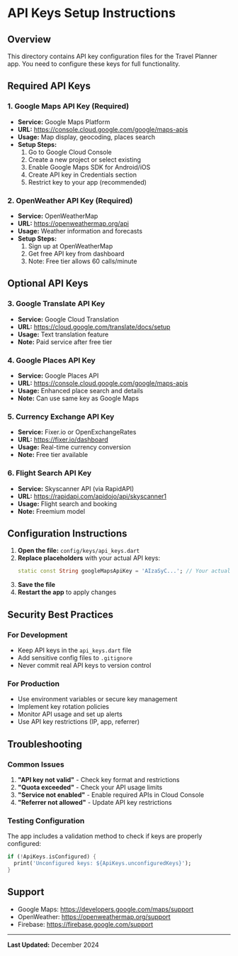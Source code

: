 # API Keys Setup Instructions

## Overview
This directory contains API key configuration files for the Travel Planner app. You need to configure these keys for full functionality.

## Required API Keys

### 1. Google Maps API Key (Required)
- **Service:** Google Maps Platform
- **URL:** https://console.cloud.google.com/google/maps-apis
- **Usage:** Map display, geocoding, places search
- **Setup Steps:**
  1. Go to Google Cloud Console
  2. Create a new project or select existing
  3. Enable Google Maps SDK for Android/iOS
  4. Create API key in Credentials section
  5. Restrict key to your app (recommended)

### 2. OpenWeather API Key (Required)  
- **Service:** OpenWeatherMap
- **URL:** https://openweathermap.org/api
- **Usage:** Weather information and forecasts
- **Setup Steps:**
  1. Sign up at OpenWeatherMap
  2. Get free API key from dashboard
  3. Note: Free tier allows 60 calls/minute

## Optional API Keys

### 3. Google Translate API Key
- **Service:** Google Cloud Translation
- **URL:** https://cloud.google.com/translate/docs/setup
- **Usage:** Text translation feature
- **Note:** Paid service after free tier

### 4. Google Places API Key
- **Service:** Google Places API
- **URL:** https://console.cloud.google.com/google/maps-apis
- **Usage:** Enhanced place search and details
- **Note:** Can use same key as Google Maps

### 5. Currency Exchange API Key
- **Service:** Fixer.io or OpenExchangeRates
- **URL:** https://fixer.io/dashboard
- **Usage:** Real-time currency conversion
- **Note:** Free tier available

### 6. Flight Search API Key
- **Service:** Skyscanner API (via RapidAPI)
- **URL:** https://rapidapi.com/apidojo/api/skyscanner1
- **Usage:** Flight search and booking
- **Note:** Freemium model

## Configuration Instructions

1. **Open the file:** `config/keys/api_keys.dart`
2. **Replace placeholders** with your actual API keys:
   ```dart
   static const String googleMapsApiKey = 'AIzaSyC...'; // Your actual key
   ```
3. **Save the file**
4. **Restart the app** to apply changes

## Security Best Practices

### For Development
- Keep API keys in the `api_keys.dart` file
- Add sensitive config files to `.gitignore`
- Never commit real API keys to version control

### For Production
- Use environment variables or secure key management
- Implement key rotation policies
- Monitor API usage and set up alerts
- Use API key restrictions (IP, app, referrer)

## Troubleshooting

### Common Issues
1. **"API key not valid"** - Check key format and restrictions
2. **"Quota exceeded"** - Check your API usage limits
3. **"Service not enabled"** - Enable required APIs in Cloud Console
4. **"Referrer not allowed"** - Update API key restrictions

### Testing Configuration
The app includes a validation method to check if keys are properly configured:
```dart
if (!ApiKeys.isConfigured) {
  print('Unconfigured keys: ${ApiKeys.unconfiguredKeys}');
}
```

## Support
- Google Maps: https://developers.google.com/maps/support
- OpenWeather: https://openweathermap.org/support
- Firebase: https://firebase.google.com/support

---
**Last Updated:** December 2024
